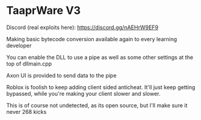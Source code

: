 # TaaprWare V3

Discord (real exploits here): https://discord.gg/nAEHrW9EF9

Making basic bytecode conversion available again to every learning developer

You can enable the DLL to use a pipe as well as some other settings at the top of dllmain.cpp

Axon UI is provided to send data to the pipe

Roblox is foolish to keep adding client sided anticheat. It'll just keep getting bypassed, while you're making your client slower and slower.

This is of course not undetected, as its open source, but I'll make sure it never 268 kicks
